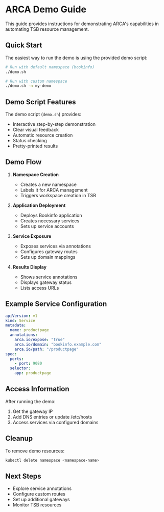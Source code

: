 # ARCA Demo Guide

This guide provides instructions for demonstrating ARCA's capabilities in automating TSB resource management.

## Quick Start

The easiest way to run the demo is using the provided demo script:

```bash
# Run with default namespace (bookinfo)
./demo.sh

# Run with custom namespace
./demo.sh -n my-demo
```

## Demo Script Features

The demo script (`demo.sh`) provides:
- Interactive step-by-step demonstration
- Clear visual feedback
- Automatic resource creation
- Status checking
- Pretty-printed results

## Demo Flow

1. **Namespace Creation**
   - Creates a new namespace
   - Labels it for ARCA management
   - Triggers workspace creation in TSB

2. **Application Deployment**
   - Deploys Bookinfo application
   - Creates necessary services
   - Sets up service accounts

3. **Service Exposure**
   - Exposes services via annotations
   - Configures gateway routes
   - Sets up domain mappings

4. **Results Display**
   - Shows service annotations
   - Displays gateway status
   - Lists access URLs

## Example Service Configuration

```yaml
apiVersion: v1
kind: Service
metadata:
  name: productpage
  annotations:
    arca.io/expose: "true"
    arca.io/domain: "bookinfo.example.com"
    arca.io/path: "/productpage"
spec:
  ports:
    - port: 9080
  selector:
    app: productpage
```

## Access Information

After running the demo:
1. Get the gateway IP
2. Add DNS entries or update /etc/hosts
3. Access services via configured domains

## Cleanup

To remove demo resources:
```bash
kubectl delete namespace <namespace-name>
```

## Next Steps
- Explore service annotations
- Configure custom routes
- Set up additional gateways
- Monitor TSB resources

